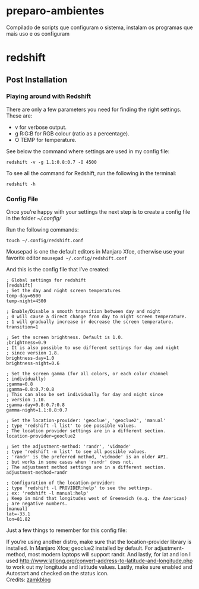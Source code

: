 # preparo-ambientes
Compilado de scripts que configuram o sistema, instalam os programas que mais uso e os configuram

# redshift
## Post Installation
### Playing around with Redshift
There are only a few parameters you need for finding the right settings. These are:

- v for verbose output.
- g R:G:B for RGB colour (ratio as a percentage).
- O TEMP for temperature.

See below the command where settings are used in my config file:

`redshift -v -g 1.1:0.8:0.7 -O 4500`

To see all the command for Redshift, run the following in the terminal:

`redshift -h`
### Config File
Once you’re happy with your settings the next step is to create a config file in the folder *~/.config/*

Run the following commands:

`touch ~/.config/redshift.conf`

Mousepad is one the default editors in Manjaro Xfce, otherwise use your favorite editor
`mousepad ~/.config/redshift.conf`

And this is the config file that I’ve created:

```
; Global settings for redshift
[redshift]
; Set the day and night screen temperatures
temp-day=6500
temp-night=4500

; Enable/Disable a smooth transition between day and night
; 0 will cause a direct change from day to night screen temperature.
; 1 will gradually increase or decrease the screen temperature.
transition=1

; Set the screen brightness. Default is 1.0.
;brightness=0.9
; It is also possible to use different settings for day and night
; since version 1.8.
brightness-day=1.0
brightness-night=0.6

; Set the screen gamma (for all colors, or each color channel
; individually)
;gamma=0.8
;gamma=0.8:0.7:0.8
; This can also be set individually for day and night since
; version 1.10.
;gamma-day=0.8:0.7:0.8
gamma-night=1.1:0.8:0.7

; Set the location-provider: 'geoclue', 'geoclue2', 'manual'
; type 'redshift -l list' to see possible values.
; The location provider settings are in a different section.
location-provider=geoclue2

; Set the adjustment-method: 'randr', 'vidmode'
; type 'redshift -m list' to see all possible values.
; 'randr' is the preferred method, 'vidmode' is an older API.
; but works in some cases when 'randr' does not.
; The adjustment method settings are in a different section.
adjustment-method=randr

; Configuration of the location-provider:
; type 'redshift -l PROVIDER:help' to see the settings.
; ex: 'redshift -l manual:help'
; Keep in mind that longitudes west of Greenwich (e.g. the Americas)
; are negative numbers.
[manual]
lat=-33.1 
lon=81.82
```
Just a few things to remember for this config file:

If you’re using another distro, make sure that the location-provider library is installed.
In Manjaro Xfce; geoclue2 installed by default.
For adjustment-method, most modern laptops will support randr.
And lastly, for lat and lon I used http://www.latlong.org/convert-address-to-latitude-and-longitude.php to work out my longitude and latitude values.
Lastly, make sure enabled and Autostart and checked on the status icon.
<br>Credits: [zamkblog](https://zamkblog.wordpress.com/2019/04/25/manjaro-and-redshift/)